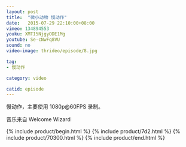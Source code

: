 ```yaml
---
layout: post
title:  "微小动物 慢动作"
date:   2015-07-29 22:10:00+08:00
vimeo: 134894553
youku: XMTI5NjgyODE1Mg
youtube: Se-cNwFq8VU
sound: no
video-image: thrideo/episode/8.jpg

tag: 
- 慢动作

category: video

catid: episode
---
```


慢动作，主要使用 1080p@60FPS 录制。

音乐来自 Welcome Wizard

{% include product/begin.html %}
{% include product/7d2.html %}
{% include product/70300.html %}
{% include product/end.html %}